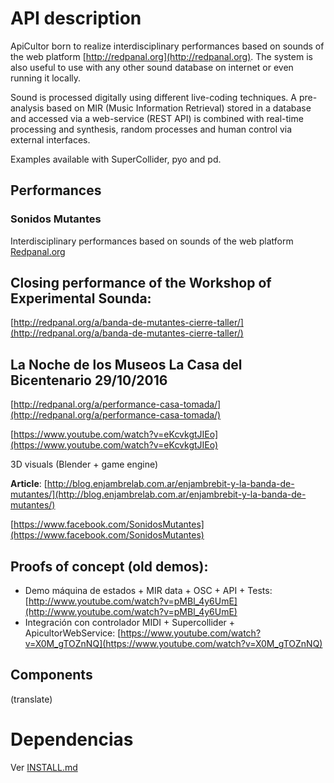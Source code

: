 # API description

ApiCultor born to realize interdisciplinary performances based on sounds of the web platform [http://redpanal.org](http://redpanal.org). The system is also useful to use with any other sound database on internet or even running it locally.

Sound is processed digitally using different live-coding techniques. A pre-analysis based on MIR (Music Information Retrieval) stored in a database and accessed via a web-service (REST API) is combined with real-time processing and synthesis, random processes and human control via external interfaces.

Examples available with SuperCollider, pyo and pd.


## Performances

### Sonidos Mutantes

Interdisciplinary performances based on sounds of the web platform [Redpanal.org](Redpanal.org)

## Closing performance of the Workshop of Experimental Sounda:

[http://redpanal.org/a/banda-de-mutantes-cierre-taller/](http://redpanal.org/a/banda-de-mutantes-cierre-taller/)

## La Noche de los Museos La Casa del Bicentenario 29/10/2016
[http://redpanal.org/a/performance-casa-tomada/](http://redpanal.org/a/performance-casa-tomada/)

[https://www.youtube.com/watch?v=eKcvkgtJIEo](https://www.youtube.com/watch?v=eKcvkgtJIEo)

3D visuals (Blender + game engine)

**Article**: [http://blog.enjambrelab.com.ar/enjambrebit-y-la-banda-de-mutantes/](http://blog.enjambrelab.com.ar/enjambrebit-y-la-banda-de-mutantes/)

[https://www.facebook.com/SonidosMutantes](https://www.facebook.com/SonidosMutantes)

## Proofs of concept (old demos):

* Demo máquina de estados + MIR data + OSC + API + Tests: [http://www.youtube.com/watch?v=pMBl_4y6UmE](http://www.youtube.com/watch?v=pMBl_4y6UmE)
* Integración con controlador MIDI + Supercollider + ApicultorWebService: [https://www.youtube.com/watch?v=X0M_gTOZnNQ](https://www.youtube.com/watch?v=X0M_gTOZnNQ)

## Components

(translate)

# Dependencias

Ver [INSTALL.md](INSTALL.md)